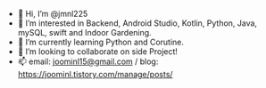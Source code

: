 - 👋 Hi, I’m @jmnl225
- 👀 I’m interested in Backend, Android Studio, Kotlin, Python, Java, mySQL, swift and Indoor Gardening.
- 🌱 I’m currently learning Python and Corutine.
- 💞️ I’m looking to collaborate on side Project!
- 📫 email: joominl15@gmail.com /  blog: https://joominl.tistory.com/manage/posts/

<!---
jmnl225/jmnl225 is a ✨ special ✨ repository because its `README.md` (this file) appears on your GitHub profile.
You can click the Preview link to take a look at your changes.
--->
